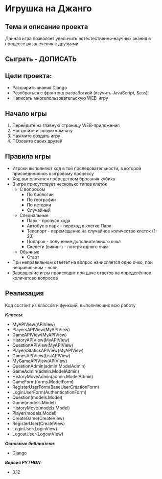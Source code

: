 # Игрушка на Джанго

## Тема и описание проекта
Данная игра позволяет увеличить естестественно-научных знания в процессе развлечения с друзьями

## Сыграть - ДОПИСАТЬ

## Цели проекта:
- Расширить знания Django
- Разобраться с фронтенд разработкой (изучить JavaScript, Sass)
- Написать многопользовательскую WEB-игру


## Начало игры 
1. Перейдите на главную страницу WEB-приложения
2. Настройте игровую комнату
3. Нажмите создать игру
5. ПОзовите своих друзей

## Правила игры
- Игроки выполняют ход в той последовательности, в которой присоединились к игровому процессу
- Ход выполняется посредством бросания кубика
- В игре присутствует несколько типов клеток
  - С вопросом
    - По биологии
    - По географии
    - По истории
    - Случайный
  - Специальные
    - Парк - пропуск хода
    - Автобус в парк - переход к клетке Парк
    - Телепорт - перемещение на случайное количество клеток (1-23)
    - Подарок - получение дополнительного очка
    - Скелети (викинг) - потеря одного очка
  - Обычные
    - Старт
- При неправильном ответет на вопрос начисляется одно очко, при неправильном - ноль
- Завершение игры происходит при даче ответов на определённое количетсво вопросов

## Реализация ##

Код состоит из классов и функций, выполняющих всю работу

_**Классы**_:
- MyAPIView(APIView)
- PlayersAPIView(MyAPIView)
- GameAPIView(MyAPIView)
- HistoryAPIView(MyAPIView)
- QuestionAPIView(MyAPIView)
- PlayersStaticsAPIView(MyAPIView)
- GamesAPIView(ListAPIView)
- MyGameAPIView(APIView)
- QuestionAdmin(admin.ModelAdmin)
- GameAdmin(admin.ModelAdmin)
- HistoryMoveAdmin(admin.ModelAdmin)
- GameForm(forms.ModelForm)
- RegisterUserForm(BaseUserCreationForm)
- LoginUserForm(AuthenticationForm)
- Question(models.Model)
- Game(models.Model)
- HistoryMove(models.Model)
- Player(models.Model)
- CreateGame(CreateView)
- RegisterUser(CreateView)
- LoginUser(LoginView)
- LogoutUser(LogoutView)

_**Основные библиотеки**_:
- Django

_**Версия PYTHON**_:
- 3.12
